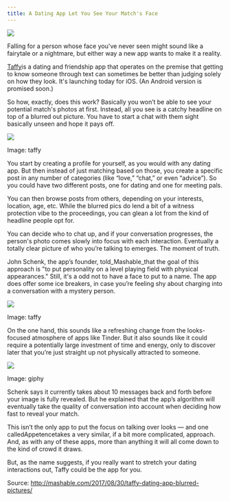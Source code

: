 ```yaml
---
title: A Dating App Let You See Your Match's Face
---
```



![](http://img0.tuicool.com/euyyArf.png!web)

Falling for a person whose face you've never seen might sound like a fairytale or a nightmare, but either way a new app wants to make it a reality.

[Taffy](http://taffy.chat/)is a dating and friendship app that operates on the premise that getting to know someone through text can sometimes be better than judging solely on how they look. It's launching today for iOS. \(An Android version is promised soon.\)

So how, exactly, does this work? Basically you won’t be able to see your potential match's photos at first. Instead, all you see is a catchy headline on top of a blurred out picture. You have to start a chat with them sight basically unseen and hope it pays off.

![](http://img2.tuicool.com/AV7BZvi.png!web)

Image: taffy

You start by creating a profile for yourself, as you would with any dating app. But then instead of just matching based on those, you create a specific post in any number of categories \(like “love,” “chat,” or even “advice”\). So you could have two different posts, one for dating and one for meeting pals.

You can then browse posts from others, depending on your interests, location, age, etc. While the blurred pics do lend a bit of a witness protection vibe to the proceedings, you can glean a lot from the kind of headline people opt for.

You can decide who to chat up, and if your conversation progresses, the person's photo comes slowly into focus with each interaction. Eventually a totally clear picture of who you’re talking to emerges. The moment of truth.

John Schenk, the app’s founder, told_Mashable_that the goal of this approach is "to put personality on a level playing field with physical appearances." Still, it's a odd not to have a face to put to a name. The app does offer some ice breakers, in case you’re feeling shy about charging into a conversation with a mystery person.

![](http://img0.tuicool.com/Ejma6vY.png!web)

Image: taffy

On the one hand, this sounds like a refreshing change from the looks-focused atmosphere of apps like Tinder. But it also sounds like it could require a potentially large investment of time and energy, only to discover later that you’re just straight up not physically attracted to someone.

![](http://img1.tuicool.com/fAnaEvu.gif)

Image: giphy

Schenk says it currently takes about 10 messages back and forth before your image is fully revealed. But he explained that the app’s algorithm will eventually take the quality of conversation into account when deciding how fast to reveal your match.

This isn’t the only app to put the focus on talking over looks — and one calledAppetencetakes a very similar, if a bit more complicated, approach. And, as with any of these apps, more than anything it will all come down to the kind of crowd it draws. 

But, as the name suggests, if you really want to stretch your dating interactions out, Taffy could be the app for you.



Source:  http://mashable.com/2017/08/30/taffy-dating-app-blurred-pictures/